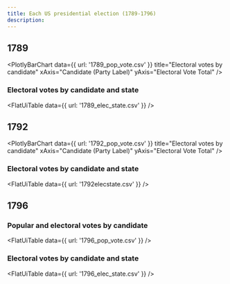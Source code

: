 ```yaml
---
title: Each US presidential election (1789-1796)
description: 
---
```


## 1789

<PlotlyBarChart
  data={{
    url: '1789_pop_vote.csv'
  }}
  title="Electoral votes by candidate"
  xAxis="Candidate (Party Label)"
  yAxis="Electoral Vote Total"
/>

### Electoral votes by candidate and state

<FlatUiTable
  data={{
    url: '1789_elec_state.csv'
  }}
 />

## 1792

<PlotlyBarChart
  data={{
    url: '1792_pop_vote.csv'
  }}
  title="Electoral votes by candidate"
  xAxis="Candidate (Party Label)"
  yAxis="Electoral Vote Total"
/>

### Electoral votes by candidate and state

<FlatUiTable
  data={{
    url: '1792elecstate.csv'
  }}
 />

## 1796

### Popular and electoral votes by candidate

<FlatUiTable
  data={{
    url: '1796_pop_vote.csv'
  }}
 />

### Electoral votes by candidate and state

<FlatUiTable
  data={{
    url: '1796_elec_state.csv'
  }}
 />
